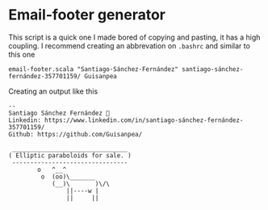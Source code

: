# Email-footer generator

This script is a quick one I made bored of copying and pasting, it has a high coupling.
I recommend creating an abbrevation on ``.bashrc`` and similar to this one

`email-footer.scala "Santiago·Sánchez·Fernández" santiago-sánchez-fernández-357701159/ Guisanpea`

Creating an output like this

```
--
Santiago Sánchez Fernández 
Linkedin: https://www.linkedin.com/in/santiago-sánchez-fernández-357701159/
Github: https://github.com/Guisanpea/

 ________________________________ 
( Elliptic paraboloids for sale. )
 -------------------------------- 
        o   ^__^
         o  (oo)\_______
            (__)\       )\/\
                ||----w |
                ||     ||
```
